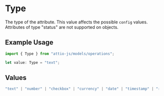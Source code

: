 # Type

The type of the attribute. This value affects the possible `config` values. Attributes of type "status" are not supported on objects.

## Example Usage

```typescript
import { Type } from "attio-js/models/operations";

let value: Type = "text";
```

## Values

```typescript
"text" | "number" | "checkbox" | "currency" | "date" | "timestamp" | "rating" | "status" | "select" | "record-reference" | "actor-reference" | "location" | "domain" | "email-address" | "phone-number"
```
